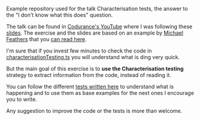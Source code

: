 Example repository used for the talk Characterisation tests, the answer to the "I don't know what this does" question.

The talk can be found in [Codurance's YouTube](https://www.youtube.com/@codurance_spain) where I was following these [slides](https://docs.google.com/presentation/d/1_XSvyilDpNTusSZWdJ7prK2CCOLQ76bx7X-Joo7vHUw/edit#slide=id.g2b4290f1793_0_101). The exercise and the slides are based on an example by [Michael Feathers](https://michaelfeathers.silvrback.com/bio) that you [can read here](https://michaelfeathers.silvrback.com/characterization-testing). 

I'm sure that if you invest few minutes to check the code in [characterisationTesting.ts](src/characterisationTesting.ts) you will understand what is ding very quick.

But the main goal of this exercise is to **use the Characterisation testing** strategy to extract information from the code, instead of reading it. 

You can follow the different [tests written here](/tests/unit/characterisartionTesting.spec.ts) to understand what is happening and to use them as base examples for the next ones I encourage you to write. 

Any suggestion to improve the code or the tests is more than welcome.

